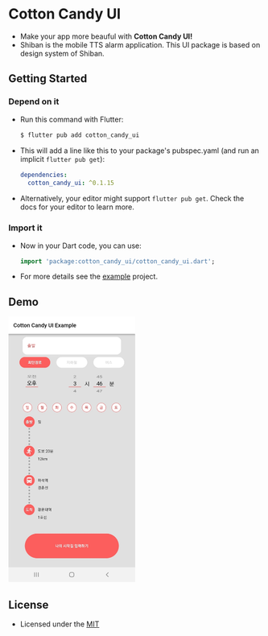 # Cotton Candy UI

- Make your app more beauful with **Cotton Candy UI!**
- Shiban is the mobile TTS alarm application. This UI package is based on design system of Shiban.

## Getting Started

### Depend on it

 - Run this command with Flutter:

    ```bash
    $ flutter pub add cotton_candy_ui
    ```

 - This will add a line like this to your package's pubspec.yaml (and run an implicit `flutter pub get`):

    ```yaml
    dependencies:
      cotton_candy_ui: ^0.1.15
    ```

 - Alternatively, your editor might support `flutter pub get`. Check the docs for your editor to learn more.

### Import it

 - Now in your Dart code, you can use:

    ```dart
    import 'package:cotton_candy_ui/cotton_candy_ui.dart';
    ```

 - For more details see the [example](https://github.com/Team-Kelly/cotten_candy_ui/tree/main/example) project.

## Demo
<img width=50% src="https://github.com/Team-Kelly/cotten_candy_ui/blob/main/exam_image/ui_exam.jpg?raw=true" alt="ui_exam" style="zoom:20%;" />

## License

 - Licensed under the [MIT](https://github.com/Team-Kelly/cotten_candy_ui/blob/main/LICENSE)
